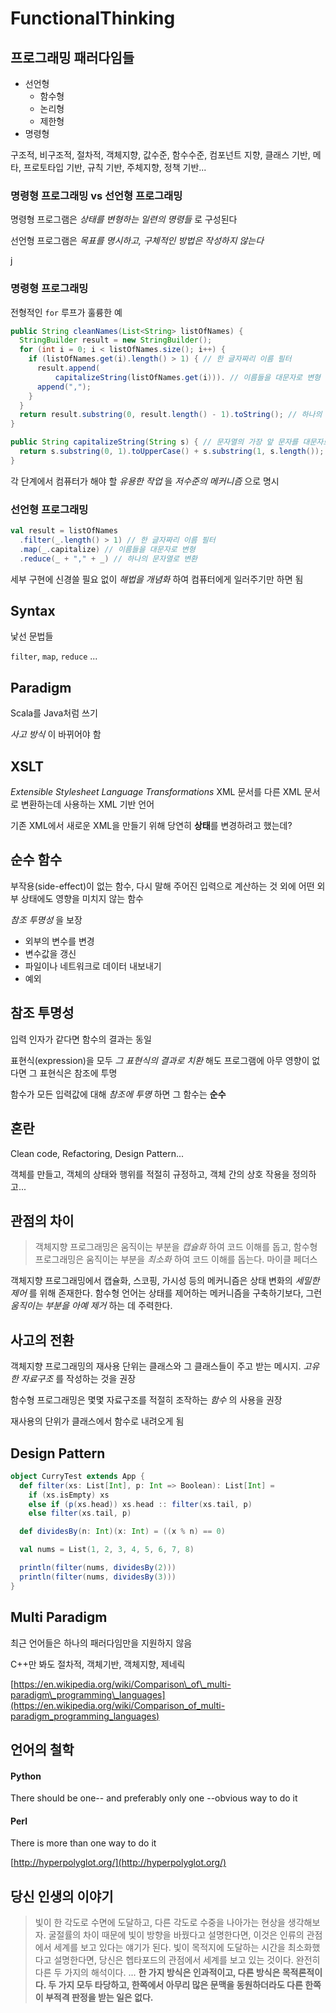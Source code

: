 # FunctionalThinking

## 프로그래밍 패러다임들

* 선언형
  * 함수형
  * 논리형
  * 제한형
* 명령형

구조적, 비구조적, 절차적, 객체지향, 값수준, 함수수준, 컴포넌트 지향, 클래스 기반, 메타, 프로토타입 기반, 규칙 기반, 주체지향, 정책 기반...

### 명령형 프로그래밍 vs 선언형 프로그래밍

명령형 프로그램은 _상태를 변형하는 일련의 명령들_ 로 구성된다

선언형 프로그램은 _목표를 명시하고, 구체적인 방법은 작성하지 않는다_

j
### 명령형 프로그래밍

전형적인 `for` 루프가 훌륭한 예

```java
public String cleanNames(List<String> listOfNames) {
  StringBuilder result = new StringBuilder();
  for (int i = 0; i < listOfNames.size(); i++) {
    if (listOfNames.get(i).length() > 1) { // 한 글자짜리 이름 필터
      result.append(
          capitalizeString(listOfNames.get(i))). // 이름들을 대문자로 변형 
      append(",");
    }
  }
  return result.substring(0, result.length() - 1).toString(); // 하나의 문자열로 변환
}

public String capitalizeString(String s) { // 문자열의 가장 앞 문자를 대문자로 변형
  return s.substring(0, 1).toUpperCase() + s.substring(1, s.length());
}
```

각 단계에서 컴퓨터가 해야 할 _유용한 작업_ 을 _저수준의 메커니즘_ 으로 명시

### 선언형 프로그래밍

```scala
val result = listOfNames
  .filter(_.length() > 1) // 한 글자짜리 이름 필터
  .map(_.capitalize) // 이름들을 대문자로 변형
  .reduce(_ + "," + _) // 하나의 문자열로 변환
```

세부 구현에 신경쓸 필요 없이 _해법을 개념화_ 하여 컴퓨터에게 일러주기만 하면 됨


## Syntax

낯선 문법들

`filter`, `map`, `reduce` ...


## Paradigm

Scala를 Java처럼 쓰기

_사고 방식_ 이 바뀌어야 함


## XSLT


_Extensible Stylesheet Language Transformations_ XML 문서를 다른 XML 문서로 변환하는데 사용하는 XML 기반 언어

기존 XML에서 새로운 XML을 만들기 위해 당연히 **상태**를 변경하려고 했는데?

## 순수 함수

부작용\(side-effect\)이 없는 함수, 다시 말해 주어진 입력으로 계산하는 것 외에 어떤 외부 상태에도 영향을 미치지 않는 함수

_참조 투명성_ 을 보장

* 외부의 변수를 변경
* 변수값을 갱신
* 파일이나 네트워크로 데이터 내보내기
* 예외


## 참조 투명성

입력 인자가 같다면 함수의 결과는 동일

표현식\(expression\)을 모두 _그 표현식의 결과로 치환_ 해도 프로그램에 아무 영향이 없다면 그 표현식은 참조에 투명

함수가 모든 입력값에 대해 _참조에 투명_ 하면 그 함수는 **순수**


## 혼란


Clean code, Refactoring, Design Pattern...

객체를 만들고, 객체의 상태와 행위를 적절히 규정하고, 객체 간의 상호 작용을 정의하고...

## 관점의 차이

> 객체지향 프로그래밍은 움직이는 부분을 _캡슐화_ 하여 코드 이해를 돕고, 함수형 프로그래밍은 움직이는 부분을 _최소화_ 하여 코드 이해를 돕는다. 마이클 페더스

객체지향 프로그래밍에서 캡슐화, 스코핑, 가시성 등의 메커니즘은 상태 변화의 _세밀한 제어_ 를 위해 존재한다. 함수형 언어는 상태를 제어하는 메커니즘을 구축하기보다, 그런 _움직이는 부분을 아예 제거_ 하는 데 주력한다.


## 사고의 전환


객체지향 프로그래밍의 재사용 단위는 클래스와 그 클래스들이 주고 받는 메시지. _고유한 자료구조_ 를 작성하는 것을 권장

함수형 프로그래밍은 몇몇 자료구조를 적절히 조작하는 _함수_ 의 사용을 권장

재사용의 단위가 클래스에서 함수로 내려오게 됨

## Design Pattern

```scala
object CurryTest extends App {
  def filter(xs: List[Int], p: Int => Boolean): List[Int] =
    if (xs.isEmpty) xs
    else if (p(xs.head)) xs.head :: filter(xs.tail, p)
    else filter(xs.tail, p)

  def dividesBy(n: Int)(x: Int) = ((x % n) == 0)

  val nums = List(1, 2, 3, 4, 5, 6, 7, 8)

  println(filter(nums, dividesBy(2)))
  println(filter(nums, dividesBy(3)))
}
```

## Multi Paradigm

최근 언어들은 하나의 패러다임만을 지원하지 않음

C++만 봐도 절차적, 객체기반, 객체지향, 제네릭

[https://en.wikipedia.org/wiki/Comparison\_of\_multi-paradigm\_programming\_languages](https://en.wikipedia.org/wiki/Comparison_of_multi-paradigm_programming_languages)

## 언어의 철학

#### Python

There should be one-- and preferably only one --obvious way to do it

#### Perl

There is more than one way to do it

[http://hyperpolyglot.org/](http://hyperpolyglot.org/)

## 당신 인생의 이야기

> 빛이 한 각도로 수면에 도달하고, 다른 각도로 수중을 나아가는 현상을 생각해보자. 굴절률의 차이 때문에 빛이 방향을 바꿨다고 설명한다면, 이것은 인류의 관점에서 세계를 보고 있다는 얘기가 된다. 빛이 목적지에 도달하는 시간을 최소화했다고 설명한다면, 당신은 헵타포드의 관점에서 세계를 보고 있는 것이다. 완전히 다른 두 가지의 해석이다. ... **한 가지 방식은 인과적이고, 다른 방식은 목적론적이다. 두 가지 모두 타당하고, 한쪽에서 아무리 많은 문맥을 동원하더라도 다른 한쪽이 부적격 판정을 받는 일은 없다.**


